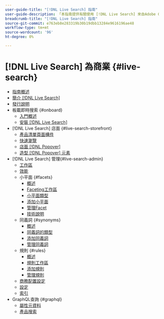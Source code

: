 ```yaml
---
user-guide-title: "[!DNL Live Search] 指南"
user-guide-description: 「本指南提供有關使用 [!DNL Live Search] 來自Adobe Commerce。」
breadcrumb-title: "[!DNL Live Search] 指南"
source-git-commit: e763eb8e283319b30b19dbb13284e9616196ae48
workflow-type: tm+mt
source-wordcount: '96'
ht-degree: 0%

---
```


# [!DNL Live Search] 為商業 {#live-search}

- [指南概述](guide-overview.md)
- [簡介 [!DNL Live Search]](overview.md)
- [發行說明](release-notes.md)
- 板載即時搜索 {#onboard}
   - [入門概述](onboarding-overview.md)
   - [安裝 [!DNL Live Search]](install.md)
- [!DNL Live Search] 店面 {#live-search-storefront}
   - [產品清單頁面構件](plp-styling.md)
   - [快速瀏覽](quick-tour.md)
   - [店面 [!DNL Popover]](storefront-popover.md)
   - [造型 [!DNL Popover] 元素](storefront-popover-styling.md)
- [!DNL Live Search] 管理{#live-search-admin}
   - [工作區](workspace.md)
   - [效能](performance.md)
   - 小平面 {#facets}
      - [概述](facets.md)
      - [Faceting工作區](faceting-workspace.md)
      - [小平面類型](facets-type.md)
      - [添加小平面](facets-add.md)
      - [管理Facet](facets-manage.md)
      - [技術說明](facet-technical-notes.md)
   - 同義詞 {#synonyms}
      - [概述](synonyms.md)
      - [同義詞的類型](synonyms-type.md)
      - [添加同義詞](synonyms-add.md)
      - [管理同義詞](synonyms-manage.md)
   - 規則 {#rules}
      - [概述](rules.md)
      - [規則工作區](rules-workspace.md)
      - [添加規則](rules-add.md)
      - [管理規則](rules-manage.md)
   - [商務配置設定](configuration.md)
   - [設定](settings.md)
   - [索引](indexing.md)
- GraphQL查詢 {#graphql}
   - [屬性元資料](https://developer.adobe.com/commerce/webapi/graphql/schema/live-search/queries/attribute-metadata/)
   - [產品搜索](https://developer.adobe.com/commerce/webapi/graphql/schema/live-search/queries/product-search/)